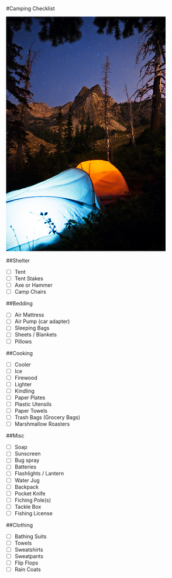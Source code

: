 #Camping Checklist

![](camping.jpg)

##Shelter

 - [ ] Tent
 - [ ] Tent Stakes
 - [ ] Axe or Hammer
 - [ ] Camp Chairs

##Bedding

 - [ ] Air Mattress
 - [ ] Air Pump (car adapter)
 - [ ] Sleeping Bags
 - [ ] Sheets / Blankets
 - [ ] Pillows

##Cooking

 - [ ] Cooler
 - [ ] Ice
 - [ ] Firewood
 - [ ] Lighter
 - [ ] Kindling
 - [ ] Paper Plates
 - [ ] Plastic Utensils
 - [ ] Paper Towels
 - [ ] Trash Bags (Grocery Bags)
 - [ ] Marshmallow Roasters

##Misc

 - [ ] Soap
 - [ ] Sunscreen
 - [ ] Bug spray
 - [ ] Batteries
 - [ ] Flashlights / Lantern
 - [ ] Water Jug
 - [ ] Backpack
 - [ ] Pocket Knife
 - [ ] Fiching Pole(s)
 - [ ] Tackle Box
 - [ ] Fishing License

##Clothing

 - [ ] Bathing Suits
 - [ ] Towels
 - [ ] Sweatshirts
 - [ ] Sweatpants
 - [ ] Flip Flops
 - [ ] Rain Coats
